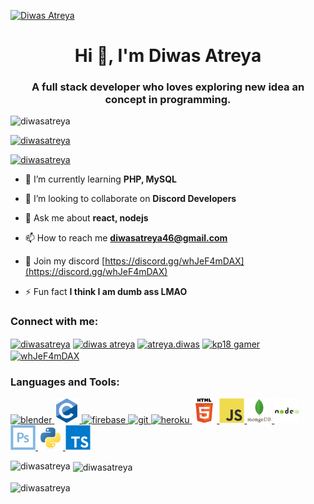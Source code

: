 [![Diwas Atreya](https://www.canva.com/design/DAE3lefBJLI/eLO7n5MXcavaS1Ea2iu0FA/view?utm_content=DAE3lefBJLI&utm_campaign=designshare&utm_medium=link&utm_source=shareyourdesignpanel)](https://diwasatreya.tech/discord)



<h1 align="center">Hi 👋, I'm Diwas Atreya</h1>
<h3 align="center">A full stack developer who loves exploring new idea an concept in programming.</h3>

<p align="left"> <img src="https://komarev.com/ghpvc/?username=diwasatreya&label=Profile%20views&color=0e75b6&style=flat" alt="diwasatreya" /> </p>

<p align="left"> <a href="https://github.com/ryo-ma/github-profile-trophy"><img src="https://github-profile-trophy.vercel.app/?username=diwasatreya" alt="diwasatreya" /></a> </p>

<p align="left"> <a href="https://twitter.com/diwasatreya" target="blank"><img src="https://img.shields.io/twitter/follow/diwasatreya?logo=twitter&style=for-the-badge" alt="diwasatreya" /></a> </p>

- 🌱 I’m currently learning **PHP, MySQL**

- 👯 I’m looking to collaborate on **Discord Developers**

- 💬 Ask me about **react, nodejs**

- 📫 How to reach me **diwasatreya46@gmail.com**

- 📄 Join my discord [https://discord.gg/whJeF4mDAX](https://discord.gg/whJeF4mDAX)

- ⚡ Fun fact **I think I am dumb ass LMAO**

<h3 align="left">Connect with me:</h3>
<p align="left">
<a href="https://twitter.com/diwasatreya" target="blank"><img align="center" src="https://raw.githubusercontent.com/rahuldkjain/github-profile-readme-generator/master/src/images/icons/Social/twitter.svg" alt="diwasatreya" height="30" width="40" /></a>
<a href="https://fb.com/diwas atreya" target="blank"><img align="center" src="https://raw.githubusercontent.com/rahuldkjain/github-profile-readme-generator/master/src/images/icons/Social/facebook.svg" alt="diwas atreya" height="30" width="40" /></a>
<a href="https://instagram.com/atreya.diwas" target="blank"><img align="center" src="https://raw.githubusercontent.com/rahuldkjain/github-profile-readme-generator/master/src/images/icons/Social/instagram.svg" alt="atreya.diwas" height="30" width="40" /></a>
<a href="https://www.youtube.com/c/kp18 gamer" target="blank"><img align="center" src="https://raw.githubusercontent.com/rahuldkjain/github-profile-readme-generator/master/src/images/icons/Social/youtube.svg" alt="kp18 gamer" height="30" width="40" /></a>
<a href="https://discord.gg/whJeF4mDAX" target="blank"><img align="center" src="https://raw.githubusercontent.com/rahuldkjain/github-profile-readme-generator/master/src/images/icons/Social/discord.svg" alt="whJeF4mDAX" height="30" width="40" /></a>
</p>

<h3 align="left">Languages and Tools:</h3>
<p align="left"> <a href="https://www.blender.org/" target="_blank" rel="noreferrer"> <img src="https://download.blender.org/branding/community/blender_community_badge_white.svg" alt="blender" width="40" height="40"/> </a> <a href="https://www.cprogramming.com/" target="_blank" rel="noreferrer"> <img src="https://raw.githubusercontent.com/devicons/devicon/master/icons/c/c-original.svg" alt="c" width="40" height="40"/> </a> <a href="https://firebase.google.com/" target="_blank" rel="noreferrer"> <img src="https://www.vectorlogo.zone/logos/firebase/firebase-icon.svg" alt="firebase" width="40" height="40"/> </a> <a href="https://git-scm.com/" target="_blank" rel="noreferrer"> <img src="https://www.vectorlogo.zone/logos/git-scm/git-scm-icon.svg" alt="git" width="40" height="40"/> </a> <a href="https://heroku.com" target="_blank" rel="noreferrer"> <img src="https://www.vectorlogo.zone/logos/heroku/heroku-icon.svg" alt="heroku" width="40" height="40"/> </a> <a href="https://www.w3.org/html/" target="_blank" rel="noreferrer"> <img src="https://raw.githubusercontent.com/devicons/devicon/master/icons/html5/html5-original-wordmark.svg" alt="html5" width="40" height="40"/> </a> <a href="https://developer.mozilla.org/en-US/docs/Web/JavaScript" target="_blank" rel="noreferrer"> <img src="https://raw.githubusercontent.com/devicons/devicon/master/icons/javascript/javascript-original.svg" alt="javascript" width="40" height="40"/> </a> <a href="https://www.mongodb.com/" target="_blank" rel="noreferrer"> <img src="https://raw.githubusercontent.com/devicons/devicon/master/icons/mongodb/mongodb-original-wordmark.svg" alt="mongodb" width="40" height="40"/> </a> <a href="https://nodejs.org" target="_blank" rel="noreferrer"> <img src="https://raw.githubusercontent.com/devicons/devicon/master/icons/nodejs/nodejs-original-wordmark.svg" alt="nodejs" width="40" height="40"/> </a> <a href="https://www.photoshop.com/en" target="_blank" rel="noreferrer"> <img src="https://raw.githubusercontent.com/devicons/devicon/master/icons/photoshop/photoshop-line.svg" alt="photoshop" width="40" height="40"/> </a> <a href="https://www.python.org" target="_blank" rel="noreferrer"> <img src="https://raw.githubusercontent.com/devicons/devicon/master/icons/python/python-original.svg" alt="python" width="40" height="40"/> </a> <a href="https://www.typescriptlang.org/" target="_blank" rel="noreferrer"> <img src="https://raw.githubusercontent.com/devicons/devicon/master/icons/typescript/typescript-original.svg" alt="typescript" width="40" height="40"/> </a> </p>

<p><img align="left" src="https://github-readme-stats.vercel.app/api/top-langs?username=diwasatreya&show_icons=true&locale=en&layout=compact" alt="diwasatreya" /></p>

<p>&nbsp;<img align="center" src="https://github-readme-stats.vercel.app/api?username=diwasatreya&show_icons=true&locale=en" alt="diwasatreya" /></p>

<p><img align="center" src="https://github-readme-streak-stats.herokuapp.com/?user=diwasatreya&" alt="diwasatreya" /></p>
